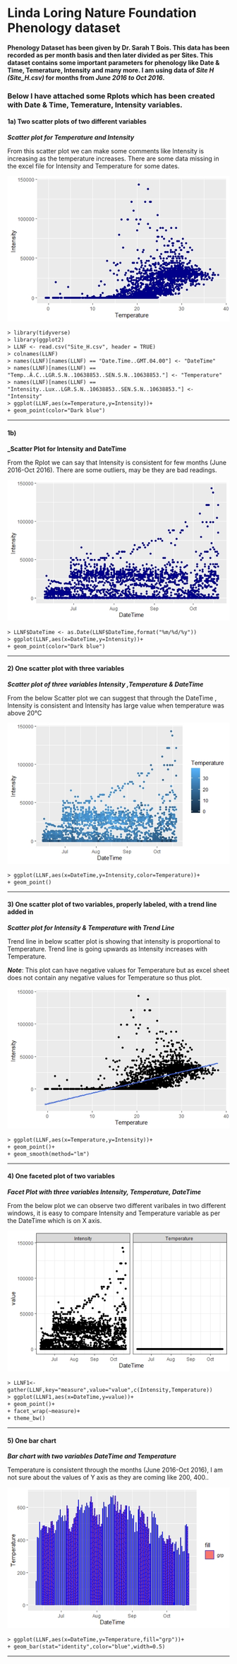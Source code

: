 # Linda Loring Nature Foundation Phenology dataset
                                         
**Phenology Dataset has been given by Dr. Sarah T Bois. This data has been recorded as per month basis and then later divided as per Sites.
This dataset contains some important parameters for phenology like Date & Time, Temerature, Intensity and many more. I am using data of _Site H (Site_H.csv)_ for months from _June 2016 to Oct 2016_.**

### Below I have attached some Rplots which has been created with Date & Time, Temerature, Intensity variables.

#### 1a) Two scatter plots of two different variables

**_Scatter plot for Temperature and Intensity_**

From this scatter plot we can make some comments like Intensity is increasing as the temperature increases. There are some data missing in the excel file for Intensity and Temperature for some dates.

![](https://github.com/dhwani1403/Master/blob/master/LLNF_Data/Rplot_1a.jpeg)
```
> library(tidyverse)
> library(ggplot2)
> LLNF <- read.csv("Site_H.csv", header = TRUE)
> colnames(LLNF)
> names(LLNF)[names(LLNF) == "Date.Time..GMT.04.00"] <- "DateTime"
> names(LLNF)[names(LLNF) == "Temp..Â.C..LGR.S.N..10638853..SEN.S.N..10638853."] <- "Temperature"
> names(LLNF)[names(LLNF) == "Intensity..Lux..LGR.S.N..10638853..SEN.S.N..10638853."] <- "Intensity"
> ggplot(LLNF,aes(x=Temperature,y=Intensity))+
+ geom_point(color="Dark blue")
```
---
#### 1b)

**_Scatter Plot for Intensity and DateTime**

From the Rplot we can say that Intensity is consistent for few months (June 2016-Oct 2016). There are some outliers, may be they are bad readings.


![](https://github.com/dhwani1403/Master/blob/master/LLNF_Data/Rplot_1b_1.jpeg)
```
> LLNF$DateTime <- as.Date(LLNF$DateTime,format("%m/%d/%y"))
> ggplot(LLNF,aes(x=DateTime,y=Intensity))+
+ geom_point(color="Dark blue")
```
---
#### 2) One scatter plot with three variables

**_Scatter plot of three variables Intensity ,Temperature & DateTime_**

From the below Scatter plot we can suggest that through the DateTime , Intensity is consistent and Intensity has large value when temperature was above 20°C

![](https://github.com/dhwani1403/Master/blob/master/LLNF_Data/Rplot_2_1.jpeg)
```
> ggplot(LLNF,aes(x=DateTime,y=Intensity,color=Temperature))+
+ geom_point()
```
---
#### 3) One scatter plot of two variables, properly labeled, with a trend line added in

**_Scatter plot for Intensity & Temperature with Trend Line_**

Trend line in below scatter plot is showing that intensity is proportional to Temperature. Trend line is going upwards as Intensity increases with Temperature.

**_Note_**: This plot can have negative values for Temperature but as excel sheet does not contain any negative values for Temperature so thus plot.

![](https://github.com/dhwani1403/Master/blob/master/LLNF_Data/Rplot_3.jpeg)
```
> ggplot(LLNF,aes(x=Temperature,y=Intensity))+
+ geom_point()+
+ geom_smooth(method="lm")
```
---
#### 4) One faceted plot of two variables

**_Facet Plot with three variables Intensity, Temperature, DateTime_**

From the below plot we can observe two different varibales in two different windows, it is easy to compare Intensity and Temperature variable as per the DateTime which is on X axis.


![](https://github.com/dhwani1403/Master/blob/master/LLNF_Data/Rplot_4_1.jpeg)
```
> LLNF1<-gather(LLNF,key="measure",value="value",c(Intensity,Temperature))
> ggplot(LLNF1,aes(x=DateTime,y=value))+
+ geom_point()+
+ facet_wrap(~measure)+
+ theme_bw()
```
---
#### 5) One bar chart

**_Bar chart with two variables DateTime and Temperature_**

Temperature is consistent through the months (June 2016-Oct 2016), I am not sure about the values of Y axis as they are coming like 200, 400..

![](https://github.com/dhwani1403/Master/blob/master/LLNF_Data/Rplot.jpeg)
```
> ggplot(LLNF,aes(x=DateTime,y=Temperature,fill="grp"))+
+ geom_bar(stat="identity",color="blue",width=0.5)
```
---

